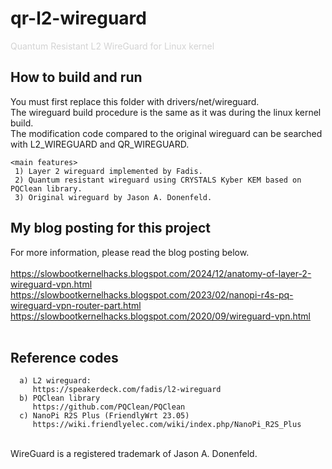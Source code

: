 # qr-l2-wireguard
<span style="color:#d3d3d3">Quantum Resistant L2 WireGuard for Linux kernel</span>

## How to build and run
  You must first replace this folder with drivers/net/wireguard. <br>
  The wireguard build procedure is the same as it was during the linux kernel build. <br>
  The modification code compared to the original wireguard can be searched with L2_WIREGUARD and QR_WIREGUARD. <br>

```
<main features>
 1) Layer 2 wireguard implemented by Fadis.
 2) Quantum resistant wireguard using CRYSTALS Kyber KEM based on PQClean library.
 3) Original wireguard by Jason A. Donenfeld.
```
## My blog posting for this project
  For more information, please read the blog posting below.<br><br>
  https://slowbootkernelhacks.blogspot.com/2024/12/anatomy-of-layer-2-wireguard-vpn.html <br>
  https://slowbootkernelhacks.blogspot.com/2023/02/nanopi-r4s-pq-wireguard-vpn-router-part.html <br>
  https://slowbootkernelhacks.blogspot.com/2020/09/wireguard-vpn.html <br>
  <br>

## Reference codes
```
  a) L2 wireguard:
     https://speakerdeck.com/fadis/l2-wireguard
  b) PQClean library
     https://github.com/PQClean/PQClean
  c) NanoPi R2S Plus (FriendlyWrt 23.05)
     https://wiki.friendlyelec.com/wiki/index.php/NanoPi_R2S_Plus
```
  <br>
  WireGuard is a registered trademark of Jason A. Donenfeld.


